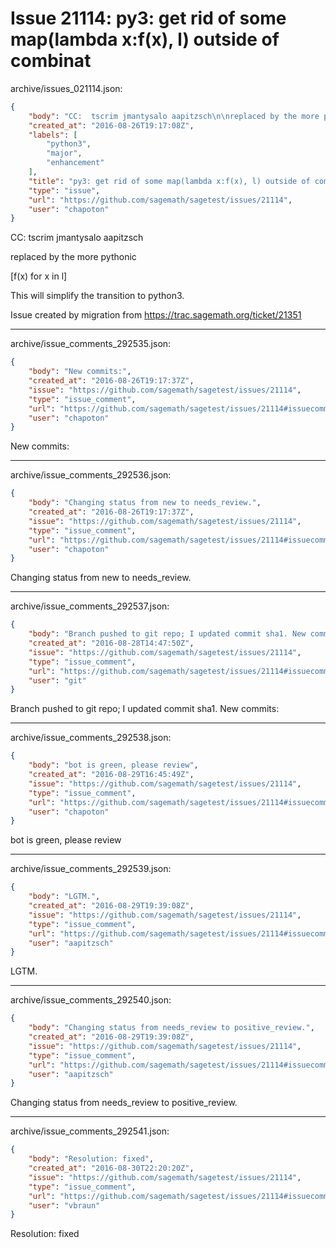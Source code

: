 # Issue 21114: py3: get rid of some map(lambda x:f(x), l) outside of combinat

archive/issues_021114.json:
```json
{
    "body": "CC:  tscrim jmantysalo aapitzsch\n\nreplaced by the more pythonic\n\n[f(x) for x in l]\n\nThis will simplify the transition to python3.\n\n\n\nIssue created by migration from https://trac.sagemath.org/ticket/21351\n\n",
    "created_at": "2016-08-26T19:17:08Z",
    "labels": [
        "python3",
        "major",
        "enhancement"
    ],
    "title": "py3: get rid of some map(lambda x:f(x), l) outside of combinat",
    "type": "issue",
    "url": "https://github.com/sagemath/sagetest/issues/21114",
    "user": "chapoton"
}
```
CC:  tscrim jmantysalo aapitzsch

replaced by the more pythonic

[f(x) for x in l]

This will simplify the transition to python3.



Issue created by migration from https://trac.sagemath.org/ticket/21351





---

archive/issue_comments_292535.json:
```json
{
    "body": "New commits:",
    "created_at": "2016-08-26T19:17:37Z",
    "issue": "https://github.com/sagemath/sagetest/issues/21114",
    "type": "issue_comment",
    "url": "https://github.com/sagemath/sagetest/issues/21114#issuecomment-292535",
    "user": "chapoton"
}
```

New commits:



---

archive/issue_comments_292536.json:
```json
{
    "body": "Changing status from new to needs_review.",
    "created_at": "2016-08-26T19:17:37Z",
    "issue": "https://github.com/sagemath/sagetest/issues/21114",
    "type": "issue_comment",
    "url": "https://github.com/sagemath/sagetest/issues/21114#issuecomment-292536",
    "user": "chapoton"
}
```

Changing status from new to needs_review.



---

archive/issue_comments_292537.json:
```json
{
    "body": "Branch pushed to git repo; I updated commit sha1. New commits:",
    "created_at": "2016-08-28T14:47:50Z",
    "issue": "https://github.com/sagemath/sagetest/issues/21114",
    "type": "issue_comment",
    "url": "https://github.com/sagemath/sagetest/issues/21114#issuecomment-292537",
    "user": "git"
}
```

Branch pushed to git repo; I updated commit sha1. New commits:



---

archive/issue_comments_292538.json:
```json
{
    "body": "bot is green, please review",
    "created_at": "2016-08-29T16:45:49Z",
    "issue": "https://github.com/sagemath/sagetest/issues/21114",
    "type": "issue_comment",
    "url": "https://github.com/sagemath/sagetest/issues/21114#issuecomment-292538",
    "user": "chapoton"
}
```

bot is green, please review



---

archive/issue_comments_292539.json:
```json
{
    "body": "LGTM.",
    "created_at": "2016-08-29T19:39:08Z",
    "issue": "https://github.com/sagemath/sagetest/issues/21114",
    "type": "issue_comment",
    "url": "https://github.com/sagemath/sagetest/issues/21114#issuecomment-292539",
    "user": "aapitzsch"
}
```

LGTM.



---

archive/issue_comments_292540.json:
```json
{
    "body": "Changing status from needs_review to positive_review.",
    "created_at": "2016-08-29T19:39:08Z",
    "issue": "https://github.com/sagemath/sagetest/issues/21114",
    "type": "issue_comment",
    "url": "https://github.com/sagemath/sagetest/issues/21114#issuecomment-292540",
    "user": "aapitzsch"
}
```

Changing status from needs_review to positive_review.



---

archive/issue_comments_292541.json:
```json
{
    "body": "Resolution: fixed",
    "created_at": "2016-08-30T22:20:20Z",
    "issue": "https://github.com/sagemath/sagetest/issues/21114",
    "type": "issue_comment",
    "url": "https://github.com/sagemath/sagetest/issues/21114#issuecomment-292541",
    "user": "vbraun"
}
```

Resolution: fixed
